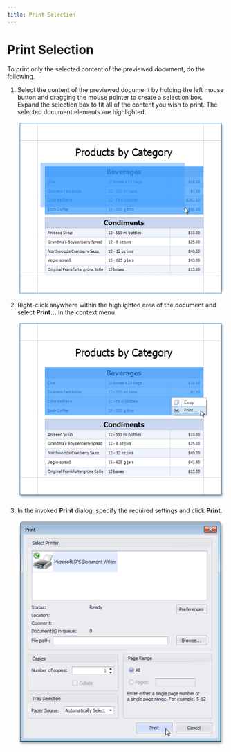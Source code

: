 ```yaml
---
title: Print Selection
---
```

# Print Selection
To print only the selected content of the previewed document, do the following.
1. Select the content of the previewed document by holding the left mouse button and dragging the mouse pointer to create a selection box. Expand the selection box to fit all of the content you wish to print. The selected document elements are highlighted.
	
	![print-preview-selection-box](../../../../images/Img21380.png)
2. Right-click anywhere within the highlighted area of the document and select **Print...** in the context menu.
	
	![print-preview-print-selection](../../../../images/Img21382.png)
3. In the invoked **Print** dialog, specify the required settings and click **Print**.
	
	![print-preview-print-selection-dialog](../../../../images/Img21384.png)